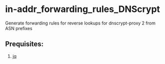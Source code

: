 # in-addr_forwarding_rules_DNScrypt
Generate forwarding rules for reverse lookups for dnscrypt-proxy 2 from ASN prefixes

## Prequisites:
1. [jq](https://stedolan.github.io/jq/)
